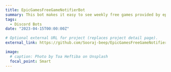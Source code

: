 ```yaml
---
title: EpicGamesFreeGameNotifierBot
summary: This bot makes it easy to see weekly free games provided by epic games through discord announcements.
tags:
  - Discord Bots
date: "2023-04-15T00:00:00Z"

# Optional external URL for project (replaces project detail page).
external_link: https://github.com/Sooraj-beep/EpicGamesFreeGameNotifierBot

image:
  # caption: Photo by Toa Heftiba on Unsplash
  focal_point: Smart
---
```

